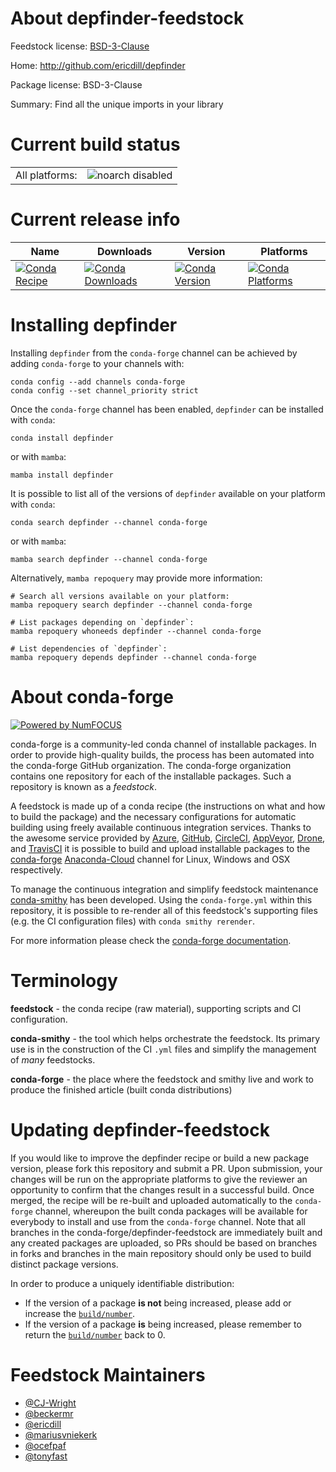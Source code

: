 About depfinder-feedstock
=========================

Feedstock license: [BSD-3-Clause](https://github.com/conda-forge/depfinder-feedstock/blob/main/LICENSE.txt)

Home: http://github.com/ericdill/depfinder

Package license: BSD-3-Clause

Summary: Find all the unique imports in your library

Current build status
====================


<table><tr>
    <td>All platforms:</td>
    <td>
      <img src="https://img.shields.io/badge/noarch-disabled-lightgrey.svg" alt="noarch disabled">
    </td>
  </tr>
</table>

Current release info
====================

| Name | Downloads | Version | Platforms |
| --- | --- | --- | --- |
| [![Conda Recipe](https://img.shields.io/badge/recipe-depfinder-green.svg)](https://anaconda.org/conda-forge/depfinder) | [![Conda Downloads](https://img.shields.io/conda/dn/conda-forge/depfinder.svg)](https://anaconda.org/conda-forge/depfinder) | [![Conda Version](https://img.shields.io/conda/vn/conda-forge/depfinder.svg)](https://anaconda.org/conda-forge/depfinder) | [![Conda Platforms](https://img.shields.io/conda/pn/conda-forge/depfinder.svg)](https://anaconda.org/conda-forge/depfinder) |

Installing depfinder
====================

Installing `depfinder` from the `conda-forge` channel can be achieved by adding `conda-forge` to your channels with:

```
conda config --add channels conda-forge
conda config --set channel_priority strict
```

Once the `conda-forge` channel has been enabled, `depfinder` can be installed with `conda`:

```
conda install depfinder
```

or with `mamba`:

```
mamba install depfinder
```

It is possible to list all of the versions of `depfinder` available on your platform with `conda`:

```
conda search depfinder --channel conda-forge
```

or with `mamba`:

```
mamba search depfinder --channel conda-forge
```

Alternatively, `mamba repoquery` may provide more information:

```
# Search all versions available on your platform:
mamba repoquery search depfinder --channel conda-forge

# List packages depending on `depfinder`:
mamba repoquery whoneeds depfinder --channel conda-forge

# List dependencies of `depfinder`:
mamba repoquery depends depfinder --channel conda-forge
```


About conda-forge
=================

[![Powered by
NumFOCUS](https://img.shields.io/badge/powered%20by-NumFOCUS-orange.svg?style=flat&colorA=E1523D&colorB=007D8A)](https://numfocus.org)

conda-forge is a community-led conda channel of installable packages.
In order to provide high-quality builds, the process has been automated into the
conda-forge GitHub organization. The conda-forge organization contains one repository
for each of the installable packages. Such a repository is known as a *feedstock*.

A feedstock is made up of a conda recipe (the instructions on what and how to build
the package) and the necessary configurations for automatic building using freely
available continuous integration services. Thanks to the awesome service provided by
[Azure](https://azure.microsoft.com/en-us/services/devops/), [GitHub](https://github.com/),
[CircleCI](https://circleci.com/), [AppVeyor](https://www.appveyor.com/),
[Drone](https://cloud.drone.io/welcome), and [TravisCI](https://travis-ci.com/)
it is possible to build and upload installable packages to the
[conda-forge](https://anaconda.org/conda-forge) [Anaconda-Cloud](https://anaconda.org/)
channel for Linux, Windows and OSX respectively.

To manage the continuous integration and simplify feedstock maintenance
[conda-smithy](https://github.com/conda-forge/conda-smithy) has been developed.
Using the ``conda-forge.yml`` within this repository, it is possible to re-render all of
this feedstock's supporting files (e.g. the CI configuration files) with ``conda smithy rerender``.

For more information please check the [conda-forge documentation](https://conda-forge.org/docs/).

Terminology
===========

**feedstock** - the conda recipe (raw material), supporting scripts and CI configuration.

**conda-smithy** - the tool which helps orchestrate the feedstock.
                   Its primary use is in the construction of the CI ``.yml`` files
                   and simplify the management of *many* feedstocks.

**conda-forge** - the place where the feedstock and smithy live and work to
                  produce the finished article (built conda distributions)


Updating depfinder-feedstock
============================

If you would like to improve the depfinder recipe or build a new
package version, please fork this repository and submit a PR. Upon submission,
your changes will be run on the appropriate platforms to give the reviewer an
opportunity to confirm that the changes result in a successful build. Once
merged, the recipe will be re-built and uploaded automatically to the
`conda-forge` channel, whereupon the built conda packages will be available for
everybody to install and use from the `conda-forge` channel.
Note that all branches in the conda-forge/depfinder-feedstock are
immediately built and any created packages are uploaded, so PRs should be based
on branches in forks and branches in the main repository should only be used to
build distinct package versions.

In order to produce a uniquely identifiable distribution:
 * If the version of a package **is not** being increased, please add or increase
   the [``build/number``](https://docs.conda.io/projects/conda-build/en/latest/resources/define-metadata.html#build-number-and-string).
 * If the version of a package **is** being increased, please remember to return
   the [``build/number``](https://docs.conda.io/projects/conda-build/en/latest/resources/define-metadata.html#build-number-and-string)
   back to 0.

Feedstock Maintainers
=====================

* [@CJ-Wright](https://github.com/CJ-Wright/)
* [@beckermr](https://github.com/beckermr/)
* [@ericdill](https://github.com/ericdill/)
* [@mariusvniekerk](https://github.com/mariusvniekerk/)
* [@ocefpaf](https://github.com/ocefpaf/)
* [@tonyfast](https://github.com/tonyfast/)

